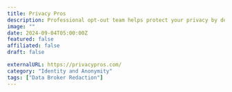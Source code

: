 ```yaml
---
title: Privacy Pros
description: Professional opt-out team helps protect your privacy by deleting your personal data from data brokers.
image: ""
date: 2024-09-04T05:00:00Z
featured: false
affiliated: false
draft: false

externalURL: https://privacypros.com/
category: "Identity and Anonymity"
tags: ["Data Broker Redaction"]
---
```

